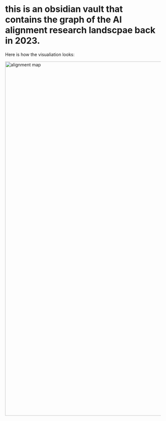 # this is an obsidian vault that contains the graph of the AI alignment research landscpae back in 2023.

Here is how the visualiation looks:

<img width="2048" height="1143" alt="alignment map" src="https://github.com/user-attachments/assets/406a1ff0-88b3-48d8-810d-13fda8b10b74" />
